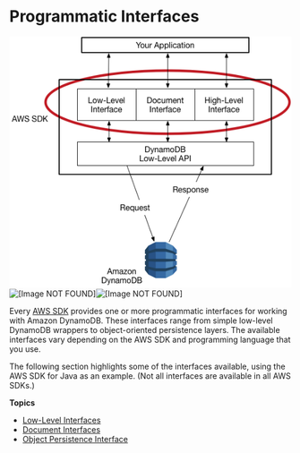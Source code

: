 # Programmatic Interfaces<a name="Programming.SDKs.Interfaces"></a>

![\[Image NOT FOUND\]](./images/SDKSupport.SDKInterfaces.png)![\[Image NOT FOUND\]](./)![\[Image NOT FOUND\]](./)

Every [AWS SDK](https://aws.amazon.com/tools) provides one or more programmatic interfaces for working with Amazon DynamoDB\. These interfaces range from simple low\-level DynamoDB wrappers to object\-oriented persistence layers\. The available interfaces vary depending on the AWS SDK and programming language that you use\.

The following section highlights some of the interfaces available, using the AWS SDK for Java as an example\. \(Not all interfaces are available in all AWS SDKs\.\)

**Topics**
+ [Low\-Level Interfaces](Programming.SDKs.Interfaces.LowLevel.md)
+ [Document Interfaces](Programming.SDKs.Interfaces.Document.md)
+ [Object Persistence Interface](Programming.SDKs.Interfaces.Mapper.md)